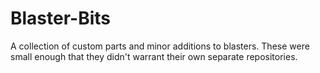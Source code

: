 # Blaster-Bits
A collection of custom parts and minor additions to blasters. These were small enough that they didn't warrant their own separate repositories. 
